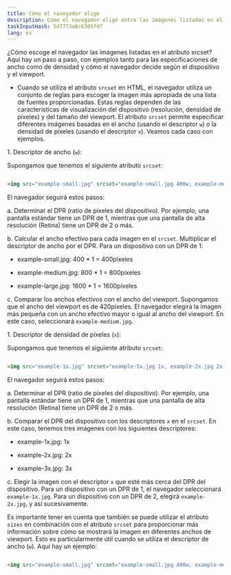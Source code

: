 ```yaml
---
title: Cómo el navegador elige
description: Cómo el navegador elige entre las imágenes listadas en el atributo srcset
taskInputHash: 5d7773a8c6385fd7
lang: es
---
```

¿Cómo escoge el navegador las imágenes listadas en el atributo srcset? Aquí hay un paso a paso, con ejemplos tanto para las especificaciones de ancho como de densidad y cómo el navegador decide según el dispositivo y el viewport.

- Cuando se utiliza el atributo `srcset` en HTML, el navegador utiliza un conjunto de reglas para escoger la imagen más apropiada de una lista de fuentes proporcionadas. Estas reglas dependen de las características de visualización del dispositivo (resolución, densidad de píxeles) y del tamaño del viewport. El atributo `srcset` permite especificar diferentes imágenes basadas en el ancho (usando el descriptor `w`) o la densidad de píxeles (usando el descriptor `x`). Veamos cada caso con ejemplos.

1\. Descriptor de ancho (`w`):

Supongamos que tenemos el siguiente atributo `srcset`:

```html

<img src="example-small.jpg" srcset="example-small.jpg 400w, example-medium.jpg 800w, example-large.jpg 1600w" alt="Ejemplo de imagen">

```

El navegador seguirá estos pasos:

a. Determinar el DPR (ratio de píxeles del dispositivo). Por ejemplo, una pantalla estándar tiene un DPR de 1, mientras que una pantalla de alta resolución (Retina) tiene un DPR de 2 o más.

b. Calcular el ancho efectivo para cada imagen en el `srcset`. Multiplicar el descriptor de ancho por el DPR. Para un dispositivo con un DPR de 1:

- example-small.jpg: 400 \* 1 = 400píxeles

- example-medium.jpg: 800 \* 1 = 800píxeles

- example-large.jpg: 1600 \* 1 = 1600píxeles

c. Comparar los anchos efectivos con el ancho del viewport. Supongamos que el ancho del viewport es de 420píxeles. El navegador elegirá la imagen más pequeña con un ancho efectivo mayor o igual al ancho del viewport. En este caso, seleccionará `example-medium.jpg`.

1\. Descriptor de densidad de píxeles (`x`):

Supongamos que tenemos el siguiente atributo `srcset`:

```html

<img src="example-1x.jpg" srcset="example-1x.jpg 1x, example-2x.jpg 2x, example-3x.jpg 3x" alt="Ejemplo de imagen">

```

El navegador seguirá estos pasos:

a. Determinar el DPR (ratio de píxeles del dispositivo). Por ejemplo, una pantalla estándar tiene un DPR de 1, mientras que una pantalla de alta resolución (Retina) tiene un DPR de 2 o más.

b. Comparar el DPR del dispositivo con los descriptores `x` en el `srcset`. En este caso, tenemos tres imágenes con los siguientes descriptores:

- example-1x.jpg: 1x

- example-2x.jpg: 2x

- example-3x.jpg: 3x

c. Elegir la imagen con el descriptor `x` que esté más cerca del DPR del dispositivo. Para un dispositivo con un DPR de 1, el navegador seleccionará `example-1x.jpg`. Para un dispositivo con un DPR de 2, elegirá `example-2x.jpg`, y así sucesivamente.

Es importante tener en cuenta que también se puede utilizar el atributo `sizes` en combinación con el atributo `srcset` para proporcionar más información sobre cómo se mostrará la imagen en diferentes anchos de viewport. Esto es particularmente útil cuando se utiliza el descriptor de ancho (`w`). Aquí hay un ejemplo:

```html

<img src="example-small.jpg" srcset="example-small.jpg 400w, example-medium.jpg 800w, example-large.jpg 1600w" sizes="(ancho-máximo: 480px) 100vw, (ancho-máximo: 960px) 50vw,

```
